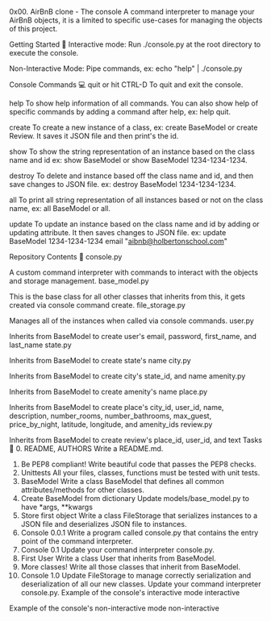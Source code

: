 0x00. AirBnB clone - The console
A command interpreter to manage your AirBnB objects, it is a limited to specific use-cases for managing the objects of this project.

Getting Started 🔧
Interactive mode: Run ./console.py at the root directory to execute the console.

Non-Interactive Mode: Pipe commands, ex: echo "help" | ./console.py

Console Commands 💻
quit or hit CTRL-D
To quit and exit the console.

help
To show help information of all commands. You can also show help of specific commands by adding a command after help, ex: help quit.

create <class>
To create a new instance of a class, ex: create BaseModel or create Review. It saves it JSON file and then print's the id.

show
To show the string representation of an instance based on the class name and id ex: show BaseModel or show BaseModel 1234-1234-1234.

destroy
To delete and instance based off the class name and id, and then save changes to JSON file. ex: destroy BaseModel 1234-1234-1234.

all
To print all string representation of all instances based or not on the class name, ex: all BaseModel or all.

update
To update an instance based on the class name and id by adding or updating attribute. It then saves changes to JSON file. ex: update BaseModel 1234-1234-1234 email "aibnb@holbertonschool.com"

Repository Contents 📁
console.py

A custom command interpreter with commands to interact with the objects and storage management.
base_model.py

This is the base class for all other classes that inherits from this, it gets created via console command create.
file_storage.py

Manages all of the instances when called via console commands.
user.py

Inherits from BaseModel to create user's email, password, first_name, and last_name
state.py

Inherits from BaseModel to create state's name
city.py

Inherits from BaseModel to create city's state_id, and name
amenity.py

Inherits from BaseModel to create amenity's name
place.py

Inherits from BaseModel to create place's city_id, user_id, name, description, number_rooms, number_bathrooms, max_guest, price_by_night, latitude, longitude, and amenity_ids
review.py

Inherits from BaseModel to create review's place_id, user_id, and text
Tasks 📄
0. README, AUTHORS
Write a README.md.
1. Be PEP8 compliant!
Write beautiful code that passes the PEP8 checks.
2. Unittests
All your files, classes, functions must be tested with unit tests.
3. BaseModel
Write a class BaseModel that defines all common attributes/methods for other classes.
4. Create BaseModel from dictionary
Update models/base_model.py to have *args, **kwargs
5. Store first object
Write a class FileStorage that serializes instances to a JSON file and deserializes JSON file to instances.
6. Console 0.0.1
Write a program called console.py that contains the entry point of the command interpreter.
7. Console 0.1
Update your command interpreter console.py.
8. First User
Write a class User that inherits from BaseModel.
9. More classes!
Write all those classes that inherit from BaseModel.
10. Console 1.0
Update FileStorage to manage correctly serialization and deserialization of all our new classes.
Update your command interpreter console.py.
Example of the console's interactive mode
interactive

Example of the console's non-interactive mode
non-interactive


